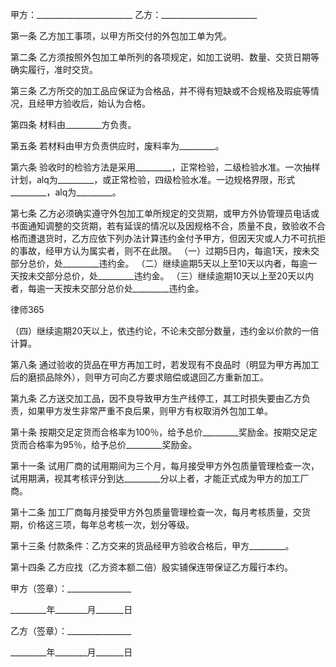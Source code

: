 
  甲方：________________________
    乙方：________________________


第一条 乙方加工事项，以甲方所交付的外包加工单为凭。 


第二条 乙方须按照外包加工单所列的各项规定，如加工说明、数量、交货日期等确实履行，准时交货。
 
第三条 乙方所交的加工品应保证为合格品，并不得有短缺或不合规格及瑕疵等情况，且经甲方验收后，始认为合格。 


第四条 材料由_________方负责。 


第五条 若材料由甲方负责供应时，废料率为_________。 


第六条 验收时的检验方法是采用_________，正常检验，二级检验水准。一次抽样计划，alq为_________，或正常检验，四级检验水准。一边规格界限，形式_________，alq为_________。 


第七条 乙方必须确实遵守外包加工单所规定的交货期，或甲方外协管理员电话或书面通知调整的交货期，若有延误的情况以及因规格不合，质量不良，致验收不合格而遭退货时，乙方应依下列办法计算违约金付予甲方，但因天灾或人力不可抗拒的事故，经甲方认为属实者，则不在此限。 
（一）过期5日内，每逾1天，按未交部分总价，处_________违约金。 
（二）继续逾期5天以上至10天以内者，每逾一天按未交部分总价，处_________违约金。 
（三）继续逾期10天以上至20天以内者，每逾一天按未交部分总价处_________违约金。 




 
律师365






（四）继续逾期20天以上，依违约论，不论未交部分数量，违约金以价款的一倍计算。 




第八条 通过验收的货品在甲方再加工时，若发现有不良品时（明显为甲方再加工后的磨损品除外），则甲方可向乙方要求赔偿或退回乙方重新加工。 


第九条 乙方送交加工品，因不良导致甲方生产线停工，其工时损失要由乙方负责，如果甲方发生非常严重不良后果，则甲方有权取消外包加工单。 


第十条 按期交足定货而合格率为100％，给予总价_________奖励金。按期交足定货而合格率为95％，给予总价_________奖励金。 


第十一条 试用厂商的试用期间为三个月，每月接受甲方外包质量管理检查一次，试用期满，视其考核评分到达_________分以上者，才能正式成为甲方的加工厂商。 


第十二条 加工厂商每月接受甲方外包质量管理检查一次，每月考核质量，交货期，价格这三项，每年总考核一次，划分等级。 


第十三条 付款条件：乙方交来的货品经甲方验收合格后，甲方_________。


第十四条 乙方应找（乙方资本额二倍）殷实铺保连带保证乙方履行本约。


 



 甲方（签章）：________________
 
_________年________月_______日
 


 

  乙方（签章）：________________
  
_________年________月_______日
  

 
  

 
  
 
   
 
   
 
    


    
 

    


    


    
 
 
   
 
  
 
 



